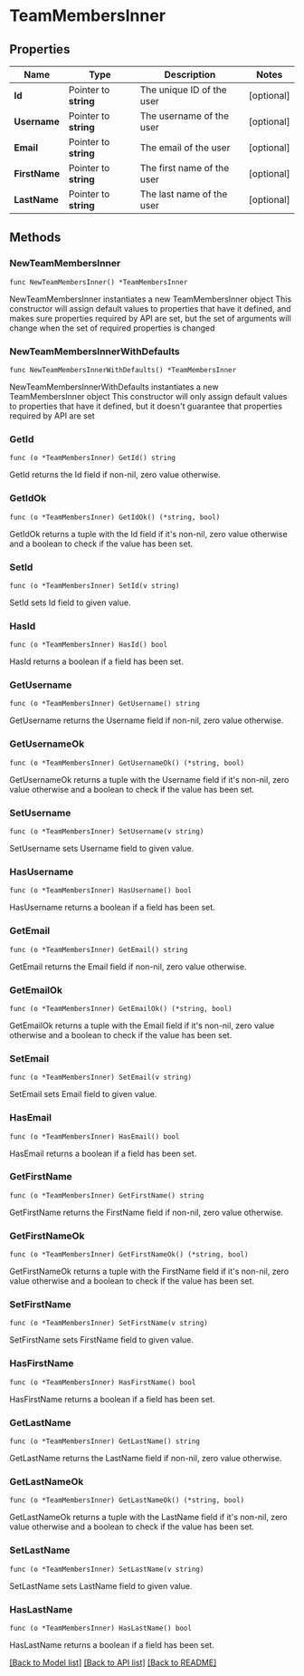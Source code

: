 # TeamMembersInner

## Properties

Name | Type | Description | Notes
------------ | ------------- | ------------- | -------------
**Id** | Pointer to **string** | The unique ID of the user | [optional] 
**Username** | Pointer to **string** | The username of the user | [optional] 
**Email** | Pointer to **string** | The email of the user | [optional] 
**FirstName** | Pointer to **string** | The first name of the user | [optional] 
**LastName** | Pointer to **string** | The last name of the user | [optional] 

## Methods

### NewTeamMembersInner

`func NewTeamMembersInner() *TeamMembersInner`

NewTeamMembersInner instantiates a new TeamMembersInner object
This constructor will assign default values to properties that have it defined,
and makes sure properties required by API are set, but the set of arguments
will change when the set of required properties is changed

### NewTeamMembersInnerWithDefaults

`func NewTeamMembersInnerWithDefaults() *TeamMembersInner`

NewTeamMembersInnerWithDefaults instantiates a new TeamMembersInner object
This constructor will only assign default values to properties that have it defined,
but it doesn't guarantee that properties required by API are set

### GetId

`func (o *TeamMembersInner) GetId() string`

GetId returns the Id field if non-nil, zero value otherwise.

### GetIdOk

`func (o *TeamMembersInner) GetIdOk() (*string, bool)`

GetIdOk returns a tuple with the Id field if it's non-nil, zero value otherwise
and a boolean to check if the value has been set.

### SetId

`func (o *TeamMembersInner) SetId(v string)`

SetId sets Id field to given value.

### HasId

`func (o *TeamMembersInner) HasId() bool`

HasId returns a boolean if a field has been set.

### GetUsername

`func (o *TeamMembersInner) GetUsername() string`

GetUsername returns the Username field if non-nil, zero value otherwise.

### GetUsernameOk

`func (o *TeamMembersInner) GetUsernameOk() (*string, bool)`

GetUsernameOk returns a tuple with the Username field if it's non-nil, zero value otherwise
and a boolean to check if the value has been set.

### SetUsername

`func (o *TeamMembersInner) SetUsername(v string)`

SetUsername sets Username field to given value.

### HasUsername

`func (o *TeamMembersInner) HasUsername() bool`

HasUsername returns a boolean if a field has been set.

### GetEmail

`func (o *TeamMembersInner) GetEmail() string`

GetEmail returns the Email field if non-nil, zero value otherwise.

### GetEmailOk

`func (o *TeamMembersInner) GetEmailOk() (*string, bool)`

GetEmailOk returns a tuple with the Email field if it's non-nil, zero value otherwise
and a boolean to check if the value has been set.

### SetEmail

`func (o *TeamMembersInner) SetEmail(v string)`

SetEmail sets Email field to given value.

### HasEmail

`func (o *TeamMembersInner) HasEmail() bool`

HasEmail returns a boolean if a field has been set.

### GetFirstName

`func (o *TeamMembersInner) GetFirstName() string`

GetFirstName returns the FirstName field if non-nil, zero value otherwise.

### GetFirstNameOk

`func (o *TeamMembersInner) GetFirstNameOk() (*string, bool)`

GetFirstNameOk returns a tuple with the FirstName field if it's non-nil, zero value otherwise
and a boolean to check if the value has been set.

### SetFirstName

`func (o *TeamMembersInner) SetFirstName(v string)`

SetFirstName sets FirstName field to given value.

### HasFirstName

`func (o *TeamMembersInner) HasFirstName() bool`

HasFirstName returns a boolean if a field has been set.

### GetLastName

`func (o *TeamMembersInner) GetLastName() string`

GetLastName returns the LastName field if non-nil, zero value otherwise.

### GetLastNameOk

`func (o *TeamMembersInner) GetLastNameOk() (*string, bool)`

GetLastNameOk returns a tuple with the LastName field if it's non-nil, zero value otherwise
and a boolean to check if the value has been set.

### SetLastName

`func (o *TeamMembersInner) SetLastName(v string)`

SetLastName sets LastName field to given value.

### HasLastName

`func (o *TeamMembersInner) HasLastName() bool`

HasLastName returns a boolean if a field has been set.


[[Back to Model list]](../README.md#documentation-for-models) [[Back to API list]](../README.md#documentation-for-api-endpoints) [[Back to README]](../README.md)


